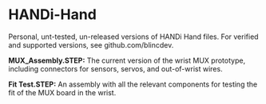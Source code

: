 # HANDi-Hand
Personal, unt-tested, un-released versions of HANDi Hand files. For verified and supported versions, see github.com/blincdev.

**MUX_Assembly.STEP:** The current version of the wrist MUX prototype, including connectors for sensors, servos, and out-of-wrist wires.

**Fit Test.STEP:** An assembly with all the relevant components for testing the fit of the MUX board in the wrist.
